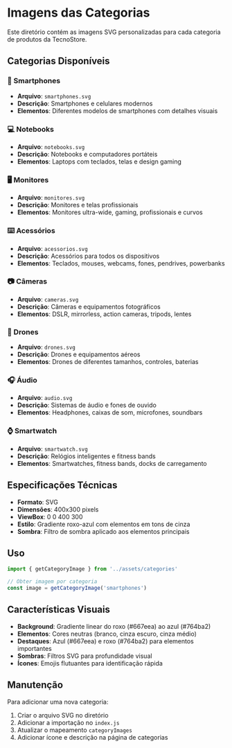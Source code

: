 # Imagens das Categorias

Este diretório contém as imagens SVG personalizadas para cada categoria de produtos da TecnoStore.

## Categorias Disponíveis

### 📱 Smartphones
- **Arquivo**: `smartphones.svg`
- **Descrição**: Smartphones e celulares modernos
- **Elementos**: Diferentes modelos de smartphones com detalhes visuais

### 💻 Notebooks
- **Arquivo**: `notebooks.svg`
- **Descrição**: Notebooks e computadores portáteis
- **Elementos**: Laptops com teclados, telas e design gaming

### 🖥️ Monitores
- **Arquivo**: `monitores.svg`
- **Descrição**: Monitores e telas profissionais
- **Elementos**: Monitores ultra-wide, gaming, profissionais e curvos

### ⌨️ Acessórios
- **Arquivo**: `acessorios.svg`
- **Descrição**: Acessórios para todos os dispositivos
- **Elementos**: Teclados, mouses, webcams, fones, pendrives, powerbanks

### 📷 Câmeras
- **Arquivo**: `cameras.svg`
- **Descrição**: Câmeras e equipamentos fotográficos
- **Elementos**: DSLR, mirrorless, action cameras, tripods, lentes

### 🚁 Drones
- **Arquivo**: `drones.svg`
- **Descrição**: Drones e equipamentos aéreos
- **Elementos**: Drones de diferentes tamanhos, controles, baterias

### 🎧 Áudio
- **Arquivo**: `audio.svg`
- **Descrição**: Sistemas de áudio e fones de ouvido
- **Elementos**: Headphones, caixas de som, microfones, soundbars

### ⌚ Smartwatch
- **Arquivo**: `smartwatch.svg`
- **Descrição**: Relógios inteligentes e fitness bands
- **Elementos**: Smartwatches, fitness bands, docks de carregamento

## Especificações Técnicas

- **Formato**: SVG
- **Dimensões**: 400x300 pixels
- **ViewBox**: 0 0 400 300
- **Estilo**: Gradiente roxo-azul com elementos em tons de cinza
- **Sombra**: Filtro de sombra aplicado aos elementos principais

## Uso

```javascript
import { getCategoryImage } from '../assets/categories'

// Obter imagem por categoria
const image = getCategoryImage('smartphones')
```

## Características Visuais

- **Background**: Gradiente linear do roxo (#667eea) ao azul (#764ba2)
- **Elementos**: Cores neutras (branco, cinza escuro, cinza médio)
- **Destaques**: Azul (#667eea) e roxo (#764ba2) para elementos importantes
- **Sombras**: Filtros SVG para profundidade visual
- **Ícones**: Emojis flutuantes para identificação rápida

## Manutenção

Para adicionar uma nova categoria:

1. Criar o arquivo SVG no diretório
2. Adicionar a importação no `index.js`
3. Atualizar o mapeamento `categoryImages`
4. Adicionar ícone e descrição na página de categorias 